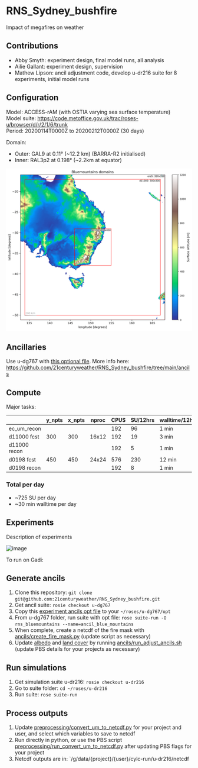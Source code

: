 # RNS_Sydney_bushfire
Impact of megafires on weather

## Contributions
- Abby Smyth: experiment design, final model runs, all analysis
- Ailie Gallant: experiment design, supervision
- Mathew Lipson: ancil adjustment code, develop u-dr216 suite for 8 experiments, initial model runs

## Configuration

Model: ACCESS-rAM (with OSTIA varying sea surface temperature)  
Model suite: https://code.metoffice.gov.uk/trac/roses-u/browser/d/r/2/1/6/trunk  
Period: 20200114T0000Z to 20200212T0000Z (30 days)  

Domain:
- Outer: GAL9 at 0.11° (~12.2 km) (BARRA-R2 initialised)
- Inner: RAL3p2 at 0.198° (~2.2km at equator)

![Domains](./ancils/Bluemountains_domains_surface_altitude.png)

## Ancillaries

Use u-dg767 with [this optional file](./ancils/rose-suite-rns_bluemountains.conf).
More info here: https://github.com/21centuryweather/RNS_Sydney_bushfire/tree/main/ancils

## Compute

Major tasks:

|               | y_npts | x_npts | nproc | CPUS | SU/12hrs | walltime/12hrs  |
|---------------|--------|--------|-------|------|----------|-----------------|
| ec_um_recon   |        |        |       | 192  | 96       | 1 min           |
| d11000 fcst   | 300    | 300    | 16x12 | 192  | 19       | 3 min           |
| d11000 recon  |        |        |       | 192  | 5        | 1 min           |
| d0198  fcst   | 450    | 450    | 24x24 | 576  | 230      | 12 min          |
| d0198  recon  |        |        |       | 192  | 8        | 1 min           |

### Total per day

- ~725 SU per day
- ~30 min walltime per day

## Experiments

Description of experiments

<img width="468" height="166" alt="image" src="https://github.com/user-attachments/assets/70c69e67-933a-4bd1-ba6c-e3146e6b6e76" />

To run on Gadi:

## Generate ancils

1. Clone this repository: `git clone git@github.com:21centuryweather/RNS_Sydney_bushfire.git`
1. Get ancil suite: `rosie checkout u-dg767`
2. Copy this [experiment ancils opt file](./ancils/rose-suite-rns_bluemountains.conf) to your `~/roses/u-dg767/opt`
3. From u-dg767 folder, run suite with opt file: `rose suite-run -O rns_bluemountains --name=ancil_blue_mountains`
4. When complete, create a netcdf of the fire mask with [ancils/create_fire_mask.py](./ancils/create_fire_mask.py) (update script as necessary)
5. Update [albedo](./ancils/update_albedo.py) and [land cover](./ancils/update_land_cover.py) by running [ancils/run_adjust_ancils.sh](./ancils/run_adjust_ancils.sh) (update PBS details for your projects as necessary)

## Run simulations

1. Get simulation suite u-dr216: `rosie checkout u-dr216`
2. Go to suite folder: `cd ~/roses/u-dr216`
3. Run suite: `rose suite-run`

## Process outputs
1. Update [preprocessing/convert_um_to_netcdf.py](./preprocessing/convert_um_to_netcdf.py) for your project and user, and select which variables to save to netcdf
2. Run directly in python, or use the PBS script [preprocessing/run_convert_um_to_netcdf.py](./preprocessing/run_convert_um_to_netcdf.py) after updating PBS flags for your project
3. Netcdf outputs are in: `/g/data/{project}/{user}/cylc-run/u-dr216/netcdf


